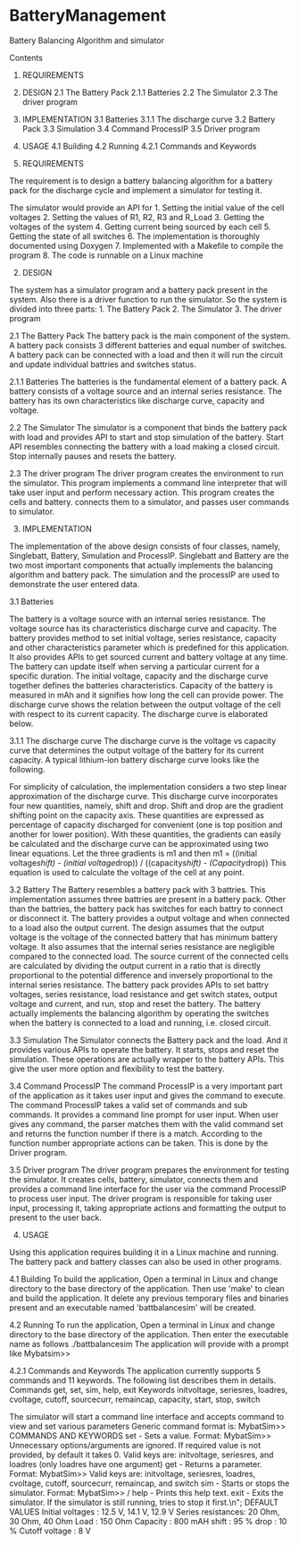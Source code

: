 # BatteryManagement

Battery Balancing Algorithm and simulator

Contents

1. 	REQUIREMENTS
2. 	DESIGN
2.1 	The Battery Pack
2.1.1 	Batteries
2.2 	The Simulator
2.3 	The driver program
3. 	IMPLEMENTATION
3.1 	Batteries
3.1.1 	The discharge curve
3.2 	Battery Pack
3.3 	Simulation
3.4 	Command ProcessIP
3.5 	Driver program
4. 	USAGE
4.1 	Building
4.2 	Running
4.2.1 	Commands and Keywords


1. REQUIREMENTS

The requirement is to design a battery balancing algorithm for a battery pack for the discharge cycle and implement a simulator for testing it.

The simulator would provide an API for
	1. Setting the initial value of the cell voltages
	2. Setting the values of R1, R2, R3 and R_Load
	3. Getting the voltages of the system
	4. Getting current being sourced by each cell
	5. Getting the state of all switches
	6. The implementation is thoroughly documented using Doxygen
	7. Implemented with a Makefile to compile the program
	8. The code is runnable on a Linux machine
	

2. DESIGN

The system has a simulator program and a battery pack present in the system. Also there is a driver function to run the simulator. So the system is divided into three parts:
	1. The Battery Pack
	2. The Simulator
	3. The driver program

2.1 The Battery Pack
The battery pack is the main component of the system. A battery pack consists 3 different batteries and equal number of switches. A battery pack can be connected with a load and then it will run the circuit and update individual battries and switches status.

2.1.1 Batteries
The batteries is the fundamental element of a battery pack. A battery consists of a voltage source and an internal series resistance. The battery has its own characteristics like discharge curve, capacity and voltage.

2.2 The Simulator
The simulator is a component that binds the battery pack with load and provides API to start and stop simulation of the battery.
Start API resembles connecting the battery with a load making a closed circuit. Stop internally pauses and resets the battery.

2.3 The driver program
The driver program creates the environment to run the simulator. This program implements a command line interpreter that will take user input and perform necessary action. This program creates the cells and battery. connects them to a simulator, and passes user commands to simulator. 


3. IMPLEMENTATION

The implementation of the above design consists of four classes, namely, Singlebatt, Battery, Simulation and ProcessIP. Singlebatt and Battery are the two most important components that actually implements the balancing algorithm and battery pack. The simulation and the processIP are used to demonstrate the user entered data.

3.1 Batteries

The battery is a voltage source with an internal series resistance. The voltage source has its characteristics discharge curve and capacity.
The battery provides method to set initial voltage, series resistance, capacity and other characteristics parameter which is predefined for this application. It also provides APIs to get sourced current and battery voltage at any time. The battery can update itself when serving a particular current for a specific duration.
The initial voltage, capacity and the discharge curve together defines the batteries characteristics. Capacity of the battery is measured in mAh and it signifies how long the cell can provide power. The discharge curve shows the relation between the output voltage of the cell with respect to its current capacity. The discharge curve is elaborated below.

3.1.1 The discharge curve
The discharge curve is the voltage vs capacity curve that determines the output voltage of the battery for its current capacity. A typical lithium-ion battery discharge curve looks like the following.

For simplicity of calculation, the implementation considers a two step linear approximation of the discharge curve.
This discharge curve incorporates four new quantities, namely, shift and drop. Shift and drop are the gradient shifting point on the capacity axis. These quantities are expressed as percentage of capacity discharged for convenient (one is top position and another for lower position). With these quantities, the gradients can easily be calculated and the discharge curve can be approximated using two linear equations. 
Let the three gradients is m1 and then
m1 = ((initial voltage*shift) - (initial voltage*drop)) / ((capacity*shift) - (Capacity*drop))
This equation is used to calculate the voltage of the cell at any point.

3.2 Battery
The Battery resembles a battery pack with 3 battries. This implementation assumes three battries are present in a battery pack. Other than the battries, the battery pack has switches for each battry to connect or disconnect it. The battery provides a output voltage and when connected to a load also the output current.
The design assumes that the output voltage is the voltage of the connected battery that has minimum battery voltage. It also assumes that the internal series resistance are negligible compared to the connected load. 
The source current of the connected cells are calculated by dividing the output current in a ratio that is directly proportional to the potential difference and inversely proportional to the internal series resistance.
The battery pack provides APIs to set battry voltages, series resistance, load resistance and get switch states, output voltage and current, and run, stop and reset the battery.
The battery actually implements the balancing algorithm by operating the switches when the battery is connected to a load and running, i.e. closed circuit.

3.3 Simulation
The Simulator connects the Battery pack and the load. And it provides various APIs to operate the battery. It starts, stops and reset the simulation.
These operations are actually wrapper to the battery APIs. This give the user more option and flexibility to test the battery.

3.4 Command ProcessIP
The command ProcessIP is a very important part of the application as it takes user input and gives the command to execute. The command ProcessIP takes a valid set of commands and sub commands. It provides a command line prompt for user input.
When user gives any command, the parser matches them with the valid command set and returns the function number if there is a match. According to the function number appropriate actions can be taken. This is done by the Driver program.

3.5 Driver program
The driver program prepares the environment for testing the simulator. It creates cells, battery, simulator, connects them and provides a command line interface for the user via the command ProcessIP to process user input.
The driver program is responsible for taking user input, processing it, taking appropriate actions and formatting the output to present to the user back.


4. USAGE

Using this application requires building it in a Linux machine and running. The battery pack and battery classes can also be used in other programs.

4.1 Building
To build the application, Open a terminal in Linux and change directory to the base directory of the application.
Then use 'make' to clean and build the application. It delete any previous temporary files and binaries present and an executable named 'battbalancesim' will be created.

4.2 Running
To run the application, Open a terminal in Linux and change directory to the base directory of the application.
Then enter the executable name as follows
./battbalancesim
The application will provide with a prompt like Mybatsim>>

4.2.1 Commands and Keywords
The application currently supports 5 commands and 11 keywords. The following list describes them in details.
Commands
get, set, sim, help, exit
Keywords
initvoltage, seriesres, loadres, cvoltage, cutoff, sourcecurr, remaincap, capacity, start, stop, switch

The simulator will start a command line interface and accepts command to view and set various parameters
Generic command format is: MybatSim>> <command> <key> <value1> <value2> <value3>
COMMANDS AND KEYWORDS
set -	Sets a value. Format: MybatSim>> <set> <key> <value1> <value2> <value3>
	Unnecessary options/arguments are ignored. If required value is not provided, by default it takes 0.
	Valid keys are: initvoltage, seriesres, and loadres (only loadres have one argument)
get -	Returns a parameter. Format: MybatSim>> <get> <key>
	Valid keys are: initvoltage, seriesres, loadres, cvoltage, cutoff, sourcecurr, remaincap, and switch
sim -	Starts or stops the simulator. Format: MybatSim>> <sim> <start> / <stop>
help -	Prints this help text.
exit -	Exits the simulator. If the simulator is still running, tries to stop it first.\n";
DEFAULT VALUES
	Initial voltages  : 12.5 V, 14.1 V, 12.9 V
	Series resistances: 20 Ohm,  30 Ohm,  40 Ohm
	Load              : 150 Ohm
	Capacity          : 800 mAH
	shift             : 95 %
	drop              : 10 %
	Cutoff voltage    : 8 V
